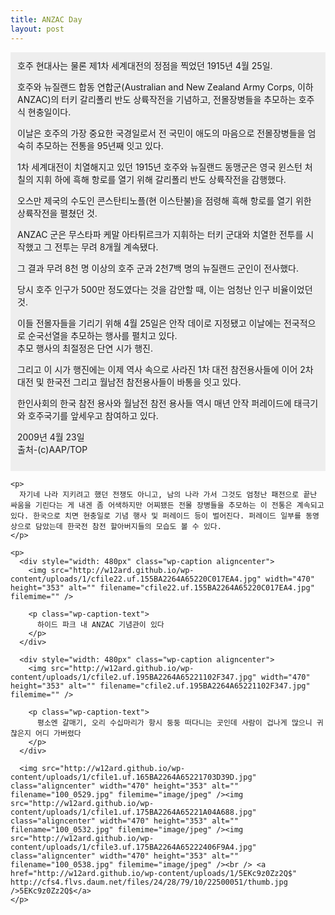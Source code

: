 ```yaml
---
title: ANZAC Day
layout: post
---
```

<div style="border: 1px solid rgb(238, 238, 238); padding: 10px; background-color: rgb(238, 238, 238);" class="txc-textbox">
  호주 현대사는 물론 제1차 세계대전의 정점을 찍었던 1915년 4월 25일.</p> 
  
  <p>
    호주와 뉴질랜드 합동 연합군(Australian and New Zealand Army Corps, 이하 ANZAC)의 터키 갈리폴리 반도 상륙작전을 기념하고, 전몰장병들을 추모하는 호주식 현충일이다.
  </p>
  
  <p>
    이날은 호주의 가장 중요한 국경일로서 전 국민이 애도의 마음으로 전몰장병들을 엄숙히 추모하는 전통을 95년째 잇고 있다.
  </p>
  
  <p>
    1차 세계대전이 치열해지고 있던 1915년 호주와 뉴질랜드 동맹군은 영국 윈스턴 처칠의 지휘 하에 흑해 항로를 열기 위해 갈리폴리 반도 상륙작전을 감행했다.
  </p>
  
  <p>
    오스만 제국의 수도인 콘스탄티노플(현 이스탄불)을 점령해 흑해 항로를 열기 위한 상륙작전을 펼쳤던 것.
  </p>
  
  <p>
    ANZAC 군은 무스타파 케말 아타튀르크가 지휘하는 터키 군대와 치열한 전투를 시작했고 그 전투는 무려 8개월 계속됐다.
  </p>
  
  <p>
    그 결과 무려 8천 명 이상의 호주 군과 2천7백 명의 뉴질랜드 군인이 전사했다.
  </p>
  
  <p>
    당시 호주 인구가 500만 정도였다는 것을 감안할 때, 이는 엄청난 인구 비율이었던 것.
  </p>
  
  <p>
    이들 전몰자들을 기리기 위해 4월 25일은 안작 데이로 지정됐고 이날에는 전국적으로 순국선열을 추모하는 행사를 펼치고 있다.<br /> 추모 행사의 최절정은 단연 시가 행진.
  </p>
  
  <p>
    그리고 이 시가 행진에는 이제 역사 속으로 사라진 1차 대전 참전용사들에 이어 2차 대전 및 한국전 그리고 월남전 참전용사들이 바통을 잇고 있다.&nbsp;
  </p>
  
  <p>
    한인사회의 한국 참전 용사와 월남전 참전 용사들 역시 매년 안작 퍼레이드에 태극기와 호주국기를 앞세우고 참여하고 있다.
  </p>
  
  <p>
    2009년 4월 23일<br /> 출처-(c)AAP/TOP </div> 
    
    <p>
      자기네 나라 지키려고 했던 전쟁도 아니고, 남의 나라 가서 그것도 엄청난 패전으로 끝난 싸움을 기린다는 게 내겐 좀 어색하지만 어찌됐든 전몰 장병들을 추모하는 이 전통은 계속되고 있다. 한국으로 치면 현충일로 기념 행사 및 퍼레이드 등이 벌어진다. 퍼레이드 일부를 동영상으로 담았는데 한국전 참전 할아버지들의 모습도 볼 수 있다.
    </p>
    
    <p>
      <div style="width: 480px" class="wp-caption aligncenter">
        <img src="http://w12ard.github.io/wp-content/uploads/1/cfile22.uf.155BA2264A65220C017EA4.jpg" width="470" height="353" alt="" filename="cfile22.uf.155BA2264A65220C017EA4.jpg" filemime="" />
        
        <p class="wp-caption-text">
          하이드 파크 내 ANZAC 기념관이 있다
        </p>
      </div>
      
      <div style="width: 480px" class="wp-caption aligncenter">
        <img src="http://w12ard.github.io/wp-content/uploads/1/cfile2.uf.195BA2264A65221102F347.jpg" width="470" height="353" alt="" filename="cfile2.uf.195BA2264A65221102F347.jpg" filemime="" />
        
        <p class="wp-caption-text">
          평소엔 갈매기, 오리 수십마리가 항시 둥둥 떠다니는 곳인데 사람이 겁나게 많으니 귀찮은지 어디 가버렸다
        </p>
      </div>
      
      <img src="http://w12ard.github.io/wp-content/uploads/1/cfile1.uf.165BA2264A65221703D39D.jpg" class="aligncenter" width="470" height="353" alt="" filename="100_0529.jpg" filemime="image/jpeg" /><img src="http://w12ard.github.io/wp-content/uploads/1/cfile1.uf.175BA2264A65221A04A688.jpg" class="aligncenter" width="470" height="353" alt="" filename="100_0532.jpg" filemime="image/jpeg" /><img src="http://w12ard.github.io/wp-content/uploads/1/cfile3.uf.175BA2264A65222406F9A4.jpg" class="aligncenter" width="470" height="353" alt="" filename="100_0538.jpg" filemime="image/jpeg" /><br /> <a href="http://w12ard.github.io/wp-content/uploads/1/5EKc9z0Zz2Q$" http://cfs4.flvs.daum.net/files/24/28/79/10/22500051/thumb.jpg />5EKc9z0Zz2Q$</a>
    </p>
